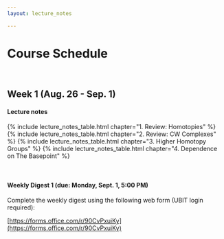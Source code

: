 ```yaml
---
layout: lecture_notes

---
```


# Course Schedule

<br/>

## Week 1 (Aug. 26 - Sep. 1)

#### Lecture notes

{% include lecture_notes_table.html chapter="1. Review: Homotopies" %}
{% include lecture_notes_table.html chapter="2. Review: CW Complexes" %}
{% include lecture_notes_table.html chapter="3. Higher Homotopy Groups" %}
{% include lecture_notes_table.html chapter="4. Dependence on The Basepoint" %}



<br/>

#### Weekly Digest 1 (due: Monday, Sept. 1, 5:00 PM)

Complete the weekly digest using the following web form (UBIT login required):

[https://forms.office.com/r/90CvPxuiKy](https://forms.office.com/r/90CvPxuiKy)






<br/>
<br/>
<br/>
<br/>
<br/>
<br/>